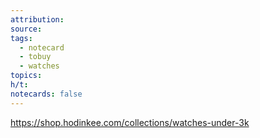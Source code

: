 ```yaml
---
attribution: 
source: 
tags:
  - notecard
  - tobuy
  - watches
topics: 
h/t: 
notecards: false
---
```

https://shop.hodinkee.com/collections/watches-under-3k

